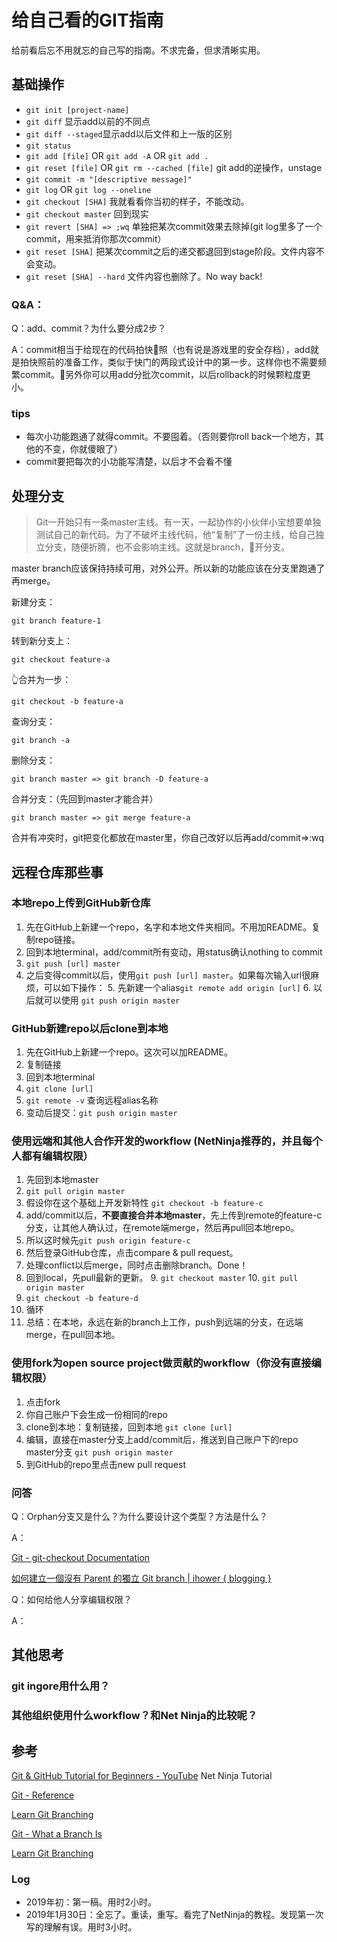 # 给自己看的GIT指南

给前看后忘不用就忘的自己写的指南。不求完备，但求清晰实用。

## 基础操作

* `git init [project-name]`
* `git diff` 显示add以前的不同点
* `git diff --staged`显示add以后文件和上一版的区别
* `git status`
* `git add [file]` OR `git add -A` OR `git add .`
* `git reset [file]` OR `git rm --cached [file]` git add的逆操作，unstage
* `git commit -m "[descriptive message]"`
* `git log` OR `git log --oneline`
* `git checkout [SHA]` 我就看看你当初的样子，不能改动。
* `git checkout master` 回到现实
* `git revert [SHA] => ;wq` 单独把某次commit效果去除掉(git log里多了一个commit，用来抵消你那次commit）
* `git reset [SHA]` 把某次commit之后的递交都退回到stage阶段。文件内容不会变动。 
* `git reset [SHA] --hard` 文件内容也删除了。No way back!


### Q&A：
Q：add、commit？为什么要分成2步？

A：commit相当于给现在的代码拍快照（也有说是游戏里的安全存档），add就是拍快照前的准备工作，类似于快门的两段式设计中的第一步。这样你也不需要频繁commit。另外你可以用add分批次commit，以后rollback的时候颗粒度更小。

### tips

* 每次小功能跑通了就得commit。不要囤着。（否则要你roll back一个地方，其他的不变，你就傻眼了）
* commit要把每次的小功能写清楚，以后才不会看不懂

## 处理分支


> Git一开始只有一条master主线。有一天，一起协作的小伙伴小宝想要单独测试自己的新代码。为了不破坏主线代码，他“复制”了一份主线，给自己独立分支，随便折腾，也不会影响主线。这就是branch，开分支。

master branch应该保持持续可用，对外公开。所以新的功能应该在分支里跑通了再merge。

新建分支：

`git branch feature-1`

转到新分支上：

`git checkout feature-a`

👆合并为一步：


`git checkout -b feature-a`

查询分支：

`git branch -a`

删除分支：

`git branch master => git branch -D feature-a`

合并分支：（先回到master才能合并）

`git branch master => git merge feature-a`

合并有冲突时，git把变化都放在master里，你自己改好以后再add/commit=>:wq



## 远程仓库那些事


### 本地repo上传到GitHub新仓库

1. 先在GitHub上新建一个repo，名字和本地文件夹相同。不用加README。复制repo链接。
2. 回到本地terminal，add/commit所有变动，用status确认nothing to commit
3. `git push [url] master`
4. 之后变得commit以后，使用`git push [url] master`。如果每次输入url很麻烦，可以如下操作：
	5. 先新建一个alias`git remote add origin [url]`
	6. 以后就可以使用 `git push origin master`

### GitHub新建repo以后clone到本地

1. 先在GitHub上新建一个repo。这次可以加README。
2. 复制链接
3. 回到本地terminal
4. `git clone [url]`
6. `git remote -v` 查询远程alias名称
7. 变动后提交：`git push origin master`


### 使用远端和其他人合作开发的workflow (NetNinja推荐的，并且每个人都有编辑权限）

1. 先回到本地master
2. `git pull origin master`
3. 假设你在这个基础上开发新特性 `git checkout -b feature-c`
4. add/commit以后，**不要直接合并本地master**，先上传到remote的feature-c分支，让其他人确认过，在remote端merge，然后再pull回本地repo。
5. 所以这时候先`git push origin feature-c`
6. 然后登录GitHub仓库，点击compare & pull request。
7. 处理conflict以后merge，同时点击删除branch。Done！
8. 回到local，先pull最新的更新。
	9. `git checkout master`
	10. `git pull origin master`
9. `git checkout -b feature-d`
10. 循环
11. 总结：在本地，永远在新的branch上工作，push到远端的分支，在远端merge，在pull回本地。

### 使用fork为open source project做贡献的workflow（你没有直接编辑权限）

1. 点击fork
2. 你自己账户下会生成一份相同的repo
3. clone到本地：复制链接，回到本地 `git clone [url]`
4. 编辑，直接在master分支上add/commit后，推送到自己账户下的repo master分支 `git push origin master`
5. 到GitHub的repo里点击new pull request


### 问答

Q：Orphan分支又是什么？为什么要设计这个类型？方法是什么？

A：

[Git - git-checkout Documentation](https://git-scm.com/docs/git-checkout/1.7.3.1)

[如何建立一個沒有 Parent 的獨立 Git branch | ihower { blogging }](https://ihower.tw/blog/archives/5691)

Q：如何给他人分享编辑权限？

A：

## 其他思考

### git ingore用什么用？

### 其他组织使用什么workflow？和Net Ninja的比较呢？

## 参考

[Git & GitHub Tutorial for Beginners - YouTube](https://www.youtube.com/playlist?list=PL4cUxeGkcC9goXbgTDQ0n_4TBzOO0ocPR) Net Ninja Tutorial

[Git - Reference](https://git-scm.com/docs)

[Learn Git Branching](https://learngitbranching.js.org/)

[Git - What a Branch Is](https://git-scm.com/book/en/v1/Git-Branching-What-a-Branch-Is)


[Learn Git Branching](https://learngitbranching.js.org/)

### Log

- 2019年初：第一稿。用时2小时。
- 2019年1月30日：全忘了。重读，重写。看完了NetNinja的教程。发现第一次写的理解有误。用时3小时。